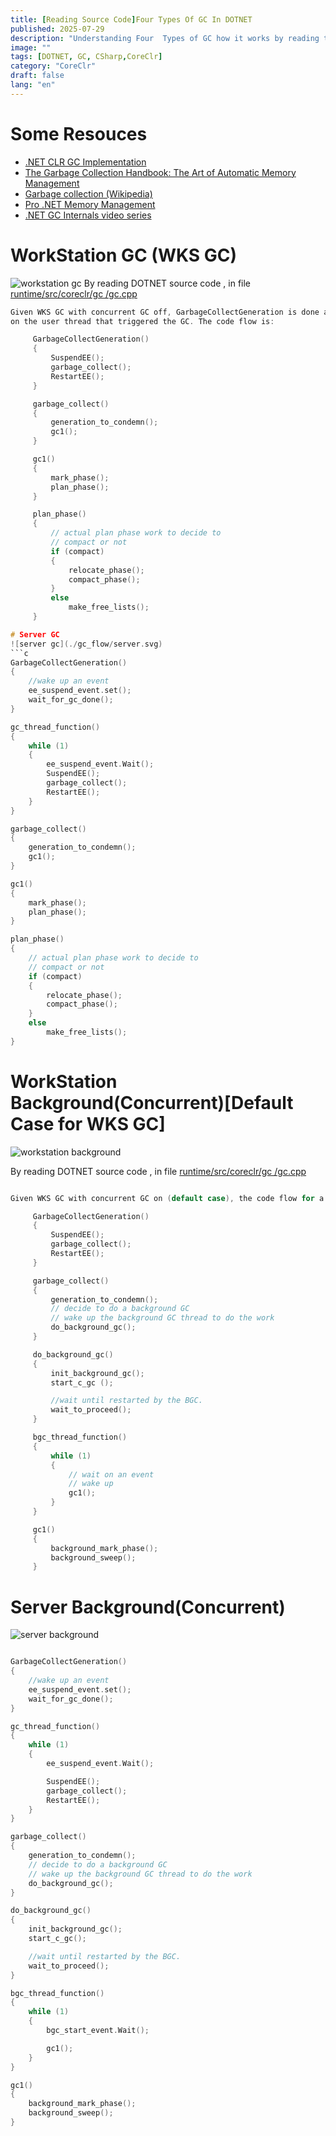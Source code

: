 ```yaml
---
title: [Reading Source Code]Four Types Of GC In DOTNET
published: 2025-07-29
description: "Understanding Four  Types of GC how it works by reading the source code in DOTNET"
image: ""
tags: [DOTNET, GC, CSharp,CoreClr]
category: "CoreClr"
draft: false
lang: "en"
---
```


# Some Resouces

- [.NET CLR GC Implementation](https://raw.githubusercontent.com/dotnet/runtime/main/src/coreclr/gc/gc.cpp)
- [The Garbage Collection Handbook: The Art of Automatic Memory Management](http://www.amazon.com/Garbage-Collection-Handbook-Management-Algorithms/dp/1420082795)
- [Garbage collection (Wikipedia)](<http://en.wikipedia.org/wiki/Garbage_collection_(computer_science)>)
- [Pro .NET Memory Management](https://prodotnetmemory.com/)
- [.NET GC Internals video series](https://www.youtube.com/playlist?list=PLpUkQYy-K8Y-wYcDgDXKhfs6OT8fFQtVm)

# WorkStation GC (WKS GC)

![workstation gc](./gc_flow/workstation.svg)
By reading DOTNET source code , in file [runtime/src/coreclr/gc
/gc.cpp](https://github.com/dotnet/runtime/blob/main/src/coreclr/gc/gc.cpp)

````c
Given WKS GC with concurrent GC off, GarbageCollectGeneration is done all
on the user thread that triggered the GC. The code flow is:

     GarbageCollectGeneration()
     {
         SuspendEE();
         garbage_collect();
         RestartEE();
     }

     garbage_collect()
     {
         generation_to_condemn();
         gc1();
     }

     gc1()
     {
         mark_phase();
         plan_phase();
     }

     plan_phase()
     {
         // actual plan phase work to decide to
         // compact or not
         if (compact)
         {
             relocate_phase();
             compact_phase();
         }
         else
             make_free_lists();
     }

# Server GC
![server gc](./gc_flow/server.svg)
```c
GarbageCollectGeneration()
{
	//wake up an event
	ee_suspend_event.set();
	wait_for_gc_done();
}

gc_thread_function()
{
	while (1)
	{
		ee_suspend_event.Wait();
		SuspendEE();
		garbage_collect();
		RestartEE();
	}
}

garbage_collect()
{
	generation_to_condemn();
	gc1();
}

gc1()
{
	mark_phase();
	plan_phase();
}

plan_phase()
{
	// actual plan phase work to decide to
	// compact or not
	if (compact)
	{
		relocate_phase();
		compact_phase();
	}
	else
		make_free_lists();
}

````

# WorkStation Background(Concurrent)[Default Case for WKS GC]

![workstation background](./gc_flow/workstation_background.svg)

By reading DOTNET source code , in file [runtime/src/coreclr/gc
/gc.cpp](https://github.com/dotnet/runtime/blob/main/src/coreclr/gc/gc.cpp)

```c

Given WKS GC with concurrent GC on (default case), the code flow for a background GC is

     GarbageCollectGeneration()
     {
         SuspendEE();
         garbage_collect();
         RestartEE();
     }

     garbage_collect()
     {
         generation_to_condemn();
         // decide to do a background GC
         // wake up the background GC thread to do the work
         do_background_gc();
     }

     do_background_gc()
     {
         init_background_gc();
         start_c_gc ();

         //wait until restarted by the BGC.
         wait_to_proceed();
     }

     bgc_thread_function()
     {
         while (1)
         {
             // wait on an event
             // wake up
             gc1();
         }
     }

     gc1()
     {
         background_mark_phase();
         background_sweep();
     }
```

# Server Background(Concurrent)

![server background](./gc_flow/server_background.svg)

```c

GarbageCollectGeneration()
{
	//wake up an event
	ee_suspend_event.set();
	wait_for_gc_done();
}

gc_thread_function()
{
	while (1)
	{
        ee_suspend_event.Wait();

		SuspendEE();
		garbage_collect();
		RestartEE();
	}
}

garbage_collect()
{
    generation_to_condemn();
    // decide to do a background GC
    // wake up the background GC thread to do the work
    do_background_gc();
}

do_background_gc()
{
    init_background_gc();
    start_c_gc();

    //wait until restarted by the BGC.
    wait_to_proceed();
}

bgc_thread_function()
{
    while (1)
    {
        bgc_start_event.Wait();

        gc1();
    }
}

gc1()
{
    background_mark_phase();
    background_sweep();
}

```
